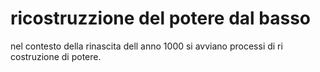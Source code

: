 # ricostruzzione del potere dal basso
nel contesto della rinascita dell anno 1000 si avviano processi di ri costruzione di potere.
